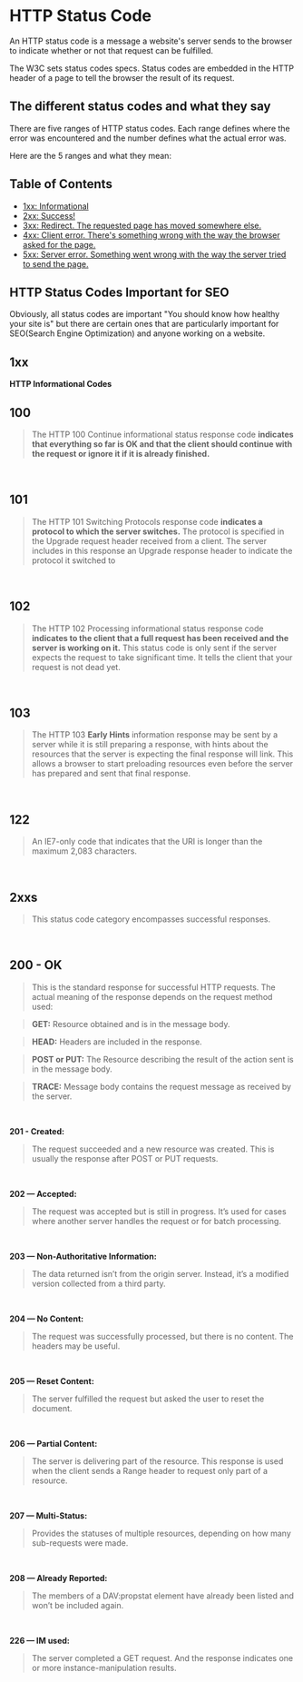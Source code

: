# HTTP Status Code

  An HTTP status code is a message a website's server sends to the browser to indicate whether or not that request can be fulfilled.

  The W3C sets status codes specs. Status codes are embedded in the HTTP header of a page to tell the browser the result of its request.

## The different status codes and what they say
There are five ranges of HTTP status codes. Each range defines where the error was encountered and the number defines what the actual error was.

Here are the 5 ranges and what they mean:


## Table of Contents

- [1xx: Informational](#1xx)
- [2xx: Success!](#2xx)
- [3xx: Redirect. The requested page has moved somewhere else.](#3xx)
- [4xx: Client error. There's something wrong with the way the browser asked for the page.](#4xx)
- [5xx: Server error. Something went wrong with the way the server tried to send the page.](#5xx)

## HTTP Status Codes Important for SEO
   Obviously, all status codes are important "You should know how healthy your site is" but there are certain ones that are particularly important for SEO(Search Engine Optimization) and anyone working on a website.


## 1xx
 **HTTP Informational Codes**

**100**
---
>  The HTTP 100 Continue informational status response code **indicates that everything so far is OK and that the client should continue with the request or ignore it if it is already finished.**
<br>

**101**
---
>  The HTTP 101 Switching Protocols response code **indicates a protocol to which the server switches.** The protocol is specified in the Upgrade request header received from a client. The server includes in this response an Upgrade response header to indicate the protocol it switched to
<br>

**102**
---
> The HTTP 102 Processing informational status response code **indicates to the client that a full request has been received and the server is working on it.** This status code is only sent if the server expects the request to take significant time. It tells the client that your request is not dead yet.
<br>

**103**
---
> The HTTP 103 **Early Hints** information response may be sent by a server while it is still preparing a response, with hints about the resources that the server is expecting the final response will link. This allows a browser to start preloading resources even before the server has prepared and sent that final response.
<br>

**122**
---
> An IE7-only code that indicates that the URI is longer than the maximum 2,083 characters.
<br>

## 2xxs
> This status code category encompasses successful responses. 
<br>

**200 - OK**
---
> This is the standard response for successful HTTP requests. The actual meaning of the response depends on the request method used:

> **GET:** Resource obtained and is in the message body.

> **HEAD:** Headers are included in the response.

> **POST or PUT:** The Resource describing the result of the action sent is in the message body.

> **TRACE:** Message body contains the request message as received by the server.
<br>

**201 - Created:** 
> The request succeeded and a new resource was created. This is usually the response after POST or PUT requests. 
<br>

**202 — Accepted:** 
> The request was accepted but is still in progress. It’s used for cases where another server handles the request or for batch processing. 
<br>

**203 — Non-Authoritative Information:** 
> The data returned isn’t from the origin server. Instead, it’s a modified version collected from a third party. 
<br>

**204 — No Content:** 
> The request was successfully processed, but there is no content. The headers may be useful. 
<br>

**205 — Reset Content:** 
> The server fulfilled the request but asked the user to reset the document.
<br>

**206 — Partial Content:** 
> The server is delivering part of the resource. This response is used when the client sends a Range header to request only part of a resource. 
<br>

**207 — Multi-Status:** 
> Provides the statuses of multiple resources, depending on how many sub-requests were made. 
<br>

**208 — Already Reported:** 
> The members of a DAV:propstat element have already been listed and won’t be included again. 
<br>

**226 — IM used:** 
> The server completed a GET request. And the response indicates one or more instance-manipulation results.
<br>
